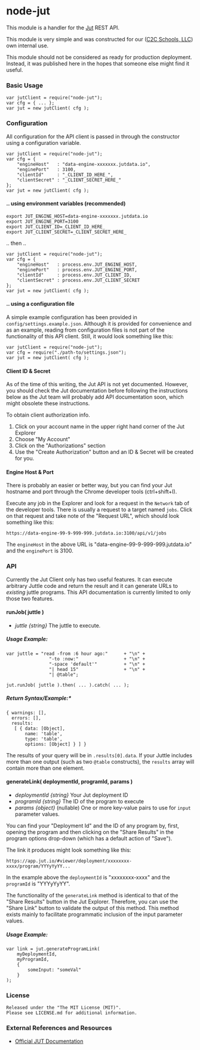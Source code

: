 # node-jut

This module is a handler for the [Jut](http://jut.io) REST API.  

This module is very simple and was constructed for our 
([C2C Schools, LLC](http://www.c2cschools.com/)) own internal use.  

This module should not be considered as ready for production deployment. Instead, 
it was published here in the hopes that someone else might find it useful.

### Basic Usage

```
var jutClient = require("node-jut");
var cfg = { ... };
var jut = new jutClient( cfg );
```

### Configuration

All configuration for the API client is passed in through the constructor using
a configuration variable.

```
var jutClient = require("node-jut");
var cfg = {
	"engineHost"   : "data-engine-xxxxxxx.jutdata.io",
	"enginePort"   : 3100,
	"clientId"     : "_CLIENT_ID_HERE_",
	"clientSecret" : "_CLIENT_SECRET_HERE_"
};
var jut = new jutClient( cfg );
```

#### .. using environment variables (recommended)
```
export JUT_ENGINE_HOST=data-engine-xxxxxxx.jutdata.io
export JUT_ENGINE_PORT=3100
export JUT_CLIENT_ID=_CLIENT_ID_HERE_
export JUT_CLIENT_SECRET=_CLIENT_SECRET_HERE_
```

.. then ..

```
var jutClient = require("node-jut");
var cfg = {
	"engineHost"   : process.env.JUT_ENGINE_HOST,
	"enginePort"   : process.env.JUT_ENGINE_PORT,
	"clientId"     : process.env.JUT_CLIENT_ID,
	"clientSecret" : process.env.JUT_CLIENT_SECRET
};
var jut = new jutClient( cfg );
```

#### .. using a configuration file

A simple example configuration has been provided in `config/settings.example.json`.
Although it is provided for convenience and as an example, reading from configuration
files is not part of the functionality of this API client.  Still, it would look
something like this:

```
var jutClient = require("node-jut");
var cfg = require("./path-to/settings.json");
var jut = new jutClient( cfg );
```

#### Client ID & Secret
 
As of the time of this writing, the Jut API is not yet documented.  However,
you should check the Jut documentation before following the instructions below
as the Jut team will probably add API documentation soon, which might obsolete
these instructions.

To obtain client authorization info.
1. Click on your account name in the upper right hand corner of the Jut Explorer
2. Choose "My Account"
3. Click on the "Authorizations" section
4. Use the "Create Authorization" button and an ID & Secret will be created for you.

#### Engine Host & Port

There is probably an easier or better way, but you can find your Jut hostname
and port through the Chrome developer tools (ctrl+shift+I).

Execute any job in the Explorer and look for a request in the `Network` tab of
the developer tools.  There is usually a request to a target named `jobs`.  Click
on that request and take note of the "Request URL", which should look something
like this:

`https://data-engine-99-9-999-999.jutdata.io:3100/api/v1/jobs`

The `engineHost` in the above URL is "data-engine-99-9-999-999.jutdata.io" and
the `enginePort` is 3100.

### API

Currently the Jut Client only has two useful features.  It can execute arbitrary
Juttle code and return the result and it can generate URLs to _existing_ juttle programs.
This API documentation is currently limited to only those two features.

#### runJob( juttle )

* *juttle* _{string}_ The juttle to execute.

##### Usage Example:
```
var juttle = "read -from :6 hour ago:" 		+ "\n" +
				"-to :now:" 				+ "\n" +
				"-space 'default'" 			+ "\n" +
				"| head 15" 				+ "\n" +
				"| @table";

jut.runJob( juttle ).then( ... ).catch( ... );
```

##### Return Syntax/Example:*
```
{ warnings: [],
  errors: [],
  results:
   [ { data: [Object],
       name: 'table',
       type: 'table',
       options: [Object] } ] }
```

The results of your query will be in `.results[0].data`.  If your Juttle includes
more than one output (such as two `@table` constructs), the `results` array will
contain more than one element.

#### generateLink( deploymentId, programId, params )

* *deploymentId* _{string}_ Your Jut deployment ID
* *programId* _{string}_ The ID of the program to execute
* *params* _{object}_ (nullable) One or more key-value pairs to use for `input` parameter values.

You can find your "Deployment Id" and the ID of any program by, first, opening
the program and then clicking on the "Share Results" in the program options
drop-down (which has a default action of "Save").

The link it produces might look something like this:
```
https://app.jut.io/#viewer/deployment/xxxxxxxx-xxxx/program/YYYyYyYY...
```

In the example above the `deploymentId` is "xxxxxxxx-xxxx" and the `programId` 
is "YYYyYyYY".

The functionality of the `generateLink` method is identical to that of the "Share Results"
button in the Jut Explorer.  Therefore, you can use the "Share Link" button to validate
the output of this method.  This method exists mainly to facilitate programmatic
inclusion of the input parameter values.

##### Usage Example:
```
var link = jut.generateProgramLink(
	myDeploymentId, 
	myProgramId,
	{
		someInput: "someVal"
	}
);
```

### License

```
Released under the "The MIT License (MIT)".
Please see LICENSE.md for additional information.
```

### External References and Resources

* [Official JUT Documentation](http://docs.jut.io/)

